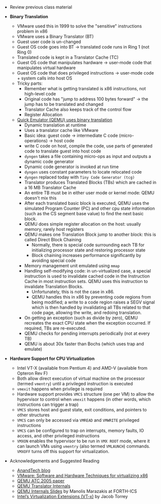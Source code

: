 * Review previous class material
* **Binary Translation**
    * VMware used this in 1999 to solve the "sensitive" instructions problem in x86
    * VMware uses a Binary Translator (BT)
    * Guest user code is un-changed
    * Guest OS code goes into BT -> translated code runs in Ring 1 (not Ring 0)
    * Translated code is kept in a Translator Cache (TC)
    * Guest OS code that manipulates hardware -> user-mode code that manipulates virtual hardware
    * Guest OS code that does privileged instructions -> user-mode code + system calls into host OS
    * Tricky parts:
        * Remember what is getting translated is x86 instructions, not high-level code
        * Original code has "jump to address 100 bytes forward" -> the jump has to be translated and changed
        * Translator Cache also keeps track of the control flow
        * Register Allocation
    * [Quick Emulator (QEMU) uses binary translation](http://archives.cse.iitd.ernet.in/~sbansal/csl862-virt/2010/readings/bellard.pdf)
        * Dynamic translation at runtime
        * Uses a translator cache like VMware
        * Basic idea: guest code -> intermediate C code
          (micro-operations) -> host code
        * write C code on host, compile the code, use parts of
          generated code to translate guest into host code
        * `dyngen` takes a file containing micro-ops as input and
          outputs a dynamic code generator
        * Dynamic code generator is invoked at run time 
        * `dyngen` uses constant parameters to locate relocated code
        * `dyngen` replaced today with `Tiny Code Generator (tcg)`
        * Translator produces Translated Blocks (TBs) which are cached
          in a 16 MB Translator Cache
        * An entire TB must be in either user mode or kernel mode:
          QEMU doesn't mix this
        * After each translated basic block is executed, QEMU uses the
          simulated Program Counter (PC) and other cpu state
          information (such as the CS segment base value) to find the
          next basic block.
        * QEMU does simple register allocation on the host: usually
          memory, rarely host registers
        * QEMU makes one Translation Block jump to another block: this
          is called Direct Block Chaining
          * Normally, there is special code surrounding each TB for
            initializing processor state and restoring processor state
          * Block chaining increases performance significantly by
            avoiding special code
        * Memory management unit emulated using `mmap`
        * Handling self-modifying code: in un-virtualized case, a
          special instruction is used to invalidate cached code in the
          Instruction Cache in most instruction sets. QEMU uses this
          instruction to invalidate Translation Blocks. 
          * Unfortunately, this is not the case in x86.
          * QEMU handles this in x86 by preventing code regions from
                being modified; a write to a code region raises a SEGV
                signal which is then handled by invalidating all TBs
                related to that code page, allowing the write, and
                redoing translation.
        * On getting an exception (such as divide by zero), QEMU
          recreates the exact CPU state when the exception
          occurred. If required, TBs are re-executed.
        * QEMU checks for pending interrupts periodically (not at
          every TB) 
        * QEMU is about 30x faster than Bochs (which uses trap and emulate)
* **Hardware Support for CPU Virtualization**
    * Intel VT-X (available from Pentium 4) and AMD-V (available from
      Opteron Rev F)
    * Both allow direct execution of virtual machine on the processor
      (termed `vmentry`) until a privileged instruction is executed
    * `vmexit` happens when privilege is required
    * Hardware support provides `VMCS` structure (one per VM) to
      allow the hypervisor to control when `vmexit` happens (in other
      words, which instructions can trigger a trap)
    * `VMCS` stores host and guest state, exit conditions, and
      pointers to other structures
    * `VMCS` can only be accessed via `VMREAD` and `VMWRITE`
      privileged instructions
    * `VMCS` can be configured to trap on interrupts, memory faults,
      IO access, and other privileged instructions
    * `VMXON` enables the hypervisor to be run in `VMX ROOT` mode,
      where it can launch VMs using `vmentry` (also termed `VMLAUNCH`)
      commands. `VMXOFF` turns off this support for virtualization.

* Acknowledgements and Suggested Reading
    * [AnandTech blog](https://www.anandtech.com/show/2480/4)
    * [VMware: Software and Hardware Techniques for virtualizing x86](https://www.vmware.com/content/dam/digitalmarketing/vmware/en/pdf/techpaper/software_hardware_tech_x86_virt.pdf)
    * [QEMU ATC 2005
      paper](http://archives.cse.iitd.ernet.in/~sbansal/csl862-virt/2010/readings/bellard.pdf)
    * [QEMU Translator Internals](https://people.redhat.com/pbonzini/qemu-test-doc/_build/html/topics/Translator-Internals.html)
    * [QEMU Internals
      Slides](https://www.csd.uoc.gr/~hy428/reading/qemu-internals-slides-may6-2014.pdf)
      by Manolis Marazakis at FORTH-ICS
    * [Intel’s Virtualization Extensions (VT-x)](https://www.cs.dartmouth.edu/~sergey/cs258/2014/TorreyGuestLecture-Hypervors.pdf) by Jacob Torrey

